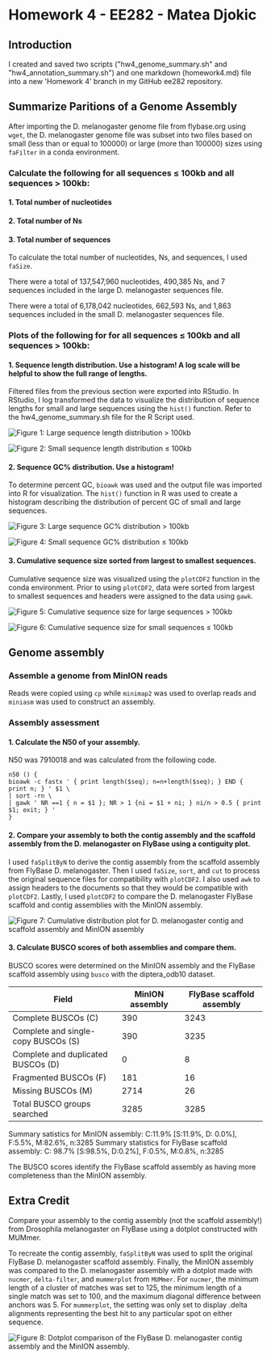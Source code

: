# Homework 4 - EE282 - Matea Djokic

## Introduction
I created and saved two scripts ("hw4_genome_summary.sh" and 
"hw4_annotation_summary.sh") and one markdown (homework4.md) file into a new 
'Homework 4' branch in my GitHub ee282 repository. 

## Summarize Paritions of a Genome Assembly

After importing the D. melanogaster genome file from flybase.org using `wget`, the D. melanogaster genome file was subset into two files based on small (less than or equal to 100000) or large (more than 100000) sizes using `faFilter` in a conda environment.

### Calculate the following for all sequences ≤ 100kb and all sequences > 100kb:

#### 1. Total number of nucleotides

#### 2. Total number of Ns

#### 3. Total number of sequences

To calculate the total number of nucleotides, Ns, and sequences, I used `faSize`.

There were a total of 137,547,960 nucleotides, 490,385 Ns, and 7 sequences included in the large D. melanogaster sequences file.

There were a total of 6,178,042 nucleotides, 662,593 Ns, and 1,863 sequences included in the small D. melanogaster sequences file.

### Plots of the following for for all sequences ≤ 100kb and all sequences > 100kb:

#### 1. Sequence length distribution. Use a histogram! A log scale will be helpful to show the full range of lengths.

Filtered files from the previous section were exported into RStudio. In RStudio, I log transformed the data to visualize the distribution of sequence lengths for small and large sequences using the `hist()` function. Refer to the hw4_genome_summary.sh file for the R Script used.

![Figure 1: Large sequence length distribution > 100kb](https://github.com/mateadjokic/ee282/blob/homework4/output/figures/Dmel_large_seq_length.png?raw=true)

![Figure 2: Small sequence length distribution ≤ 100kb](https://github.com/mateadjokic/ee282/blob/homework4/output/figures/Dmel_small_seq_length.png?raw=true)

#### 2. Sequence GC% distribution. Use a histogram!

To determine percent GC, `bioawk` was used and the output file was imported into R for visualization. The `hist()` function in R was used to create a histogram describing the distribution of percent GC of small and large sequences.

![Figure 3: Large sequence GC% distribution > 100kb](https://github.com/mateadjokic/ee282/blob/homework4/output/figures/FinalGCLargeHW4.png?raw=true)

![Figure 4: Small sequence GC% distribution ≤ 100kb](https://github.com/mateadjokic/ee282/blob/homework4/output/figures/FinalGCSmallHW4.png?raw=true)

#### 3. Cumulative sequence size sorted from largest to smallest sequences.

Cumulative sequence size was visualized using the `plotCDF2` function in the conda environment. Prior to using `plotCDF2`, data were sorted from largest to smallest sequences and headers were assigned to the data using `gawk`.

![Figure 5: Cumulative sequence size for large sequences  > 100kb](https://github.com/mateadjokic/ee282/blob/homework4/output/figures/CDFLarge.png?raw=true)

![Figure 6: Cumulative sequence size for small sequences ≤ 100kb](https://github.com/mateadjokic/ee282/blob/homework4/output/figures/CDFSmallUpdated.png?raw=true)

## Genome assembly
### Assemble a genome from MinION reads

Reads were copied using `cp` while `minimap2` was used to overlap reads and `miniasm` was used to construct an assembly.

### Assembly assessment

#### 1. Calculate the N50 of your assembly.

N50 was 7910018 and was calculated from the following code.

```
n50 () {
bioawk -c fastx ' { print length($seq); n=n+length($seq); } END { print n; } ' $1 \
| sort -rn \
| gawk ' NR ==1 { n = $1 }; NR > 1 {ni = $1 + ni; } ni/n > 0.5 { print $1; exit; } '
}
```

#### 2. Compare your assembly to both the contig assembly and the scaffold assembly from the D. melanogaster on FlyBase using a contiguity plot.

I used `faSplitByN` to derive the contig assembly from the scaffold assembly from FlyBase D. melanogaster. Then I used `faSize`, `sort`, and `cut` to process the original sequence files for compatibility with `plotCDF2`. I also used `awk` to assign headers to the documents so that they would be compatible with `plotCDF2`. Lastly, I used `plotCDF2` to compare the D. melanogaster FlyBase scaffold and contig assemblies with the MinION assembly.

![Figure 7: Cumulative distribution plot for D. melanogaster contig and scaffold assembly and MinION assembly](https://github.com/mateadjokic/ee282/blob/homework4/output/figures/CDF2.png?raw=true)


#### 3. Calculate BUSCO scores of both assemblies and compare them.

BUSCO scores were determined on the MinION assembly and the FlyBase scaffold assembly using `busco` with the diptera_odb10 dataset.

| Field | MinION assembly | FlyBase scaffold assembly |
| ----------- | ----------- | ----------- |
| Complete BUSCOs (C) | 390 | 3243 |
| Complete and single-copy BUSCOs (S) | 390 | 3235 |
| Complete and duplicated BUSCOs (D) | 0 | 8 |
| Fragmented BUSCOs (F) | 181 | 16|
| Missing BUSCOs (M) | 2714 | 26|
| Total BUSCO groups searched | 3285 | 3285 |

Summary satistics for MinION assembly: C:11.9% [S:11.9%, D: 0.0%], F:5.5%, M:82.6%, n:3285
Summary statistics for FlyBase scaffold assembly: C: 98.7% [S:98.5%, D:0.2%], F:0.5%, M:0.8%, n:3285

The BUSCO scores identify the FlyBase scaffold assembly as having more completeness than the MinION assembly.

## Extra Credit
Compare your assembly to the contig assembly (not the scaffold assembly!) from Drosophila melanogaster on FlyBase using a dotplot constructed with MUMmer.

To recreate the contig assembly, `faSplitByN` was used to split the original FlyBase D. melanogaster scaffold assembly. Finally, the MinION assembly was compared to the D. melanogaster assembly with a dotplot made with `nucmer`, `delta-filter`, and `mummerplot` from `MUMmer`. For `nucmer`, the minimum length of a cluster of matches was set to 125, the minimum length of a single match was set to 100, and the maximum diagonal difference between anchors was 5.  For `mummerplot`, the setting was only set to display .delta alignments representing the best hit to any particular spot on either sequence.

![Figure 8: Dotplot comparison of the FlyBase D. melanogaster contig assembly and the MinION assembly.](https://github.com/mateadjokic/ee282/blob/homework4/output/figures/flybase_unitigs.png?raw=true)

